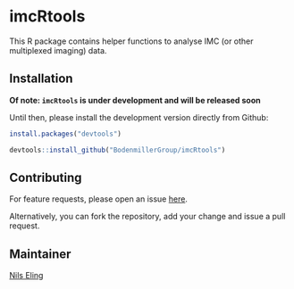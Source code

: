 # imcRtools

This R package contains helper functions to analyse IMC (or other multiplexed imaging) data.

## Installation

**Of note: `imcRtools` is under development and will be released soon**

Until then, please install the development version directly from Github:

```r
install.packages("devtools")

devtools::install_github("BodenmillerGroup/imcRtools")
```

## Contributing

For feature requests, please open an issue [here](https://github.com/BodenmillerGroup/imcRtools/issues).

Alternatively, you can fork the repository, add your change and issue a pull request.

## Maintainer

[Nils Eling](https://github.com/nilseling)